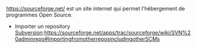 <https://sourceforge.net/> est un site internet qui permet l'hébergement
de programmes Open Source.

- Importer un repository
  [Subversion](Subversion "wikilink"):<https://sourceforge.net/apps/trac/sourceforge/wiki/SVN%20adminrepo#ImportingfromotherreposincludingotherSCMs>